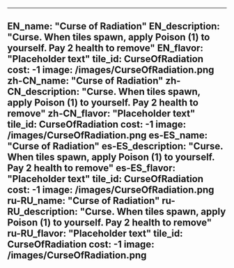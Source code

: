 ---

EN_name: "Curse of Radiation"
EN_description: "Curse. When tiles spawn, apply Poison (1) to yourself. Pay 2 health to remove"
EN_flavor: "Placeholder text"
tile_id: CurseOfRadiation
cost: -1
image: /images/CurseOfRadiation.png
zh-CN_name: "Curse of Radiation"
zh-CN_description: "Curse. When tiles spawn, apply Poison (1) to yourself. Pay 2 health to remove"
zh-CN_flavor: "Placeholder text"
tile_id: CurseOfRadiation
cost: -1
image: /images/CurseOfRadiation.png
es-ES_name: "Curse of Radiation"
es-ES_description: "Curse. When tiles spawn, apply Poison (1) to yourself. Pay 2 health to remove"
es-ES_flavor: "Placeholder text"
tile_id: CurseOfRadiation
cost: -1
image: /images/CurseOfRadiation.png
ru-RU_name: "Curse of Radiation"
ru-RU_description: "Curse. When tiles spawn, apply Poison (1) to yourself. Pay 2 health to remove"
ru-RU_flavor: "Placeholder text"
tile_id: CurseOfRadiation
cost: -1
image: /images/CurseOfRadiation.png
---